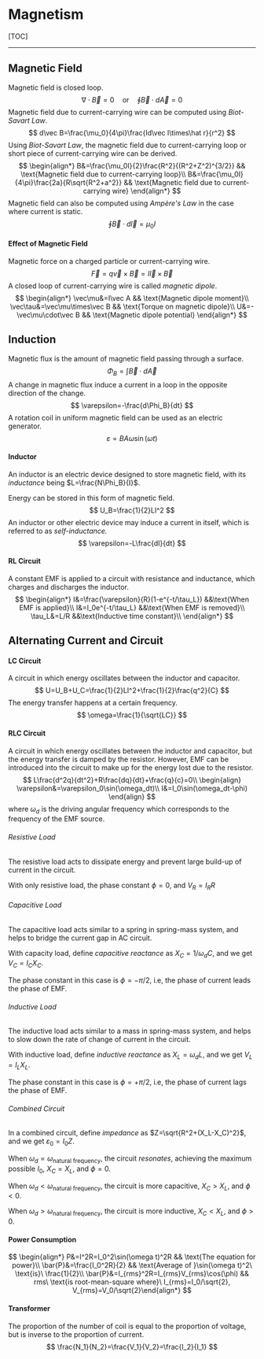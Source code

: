 # Magnetism

[TOC]

------

## Magnetic Field

Magnetic field is closed loop.
$$
\nabla\cdot\vec B =0\quad\text{or}\quad\oint\vec B\cdot d\vec A=0
$$
Magnetic field due to current-carrying wire can be computed using *Biot-Savart Law*.
$$
d\vec B=\frac{\mu_0}{4\pi}\frac{Id\vec l\times\hat r}{r^2}
$$
Using *Biot-Savart Law*, the magnetic field due to current-carrying loop or short piece of current-carrying wire can be derived.
$$
\begin{align*}
    B&=\frac{\mu_0I}{2}\frac{R^2}{(R^2+Z^2)^{3/2}}		&& \text{Magnetic field due to current-carrying loop}\\
    B&=\frac{\mu_0I}{4\pi}\frac{2a}{R\sqrt{R^2+a^2}}		&& \text{Magnetic field due to current-carrying wire}
\end{align*}
$$
Magnetic field can also be computed using *Ampère's Law* in the case where current is static.
$$
\oint\vec B\cdot d\vec l=\mu_0I
$$

#### Effect of Magnetic Field

Magnetic force on a charged particle or current-carrying wire.
$$
\vec F=q\vec v\times\vec B=I\vec l\times\vec B
$$
A closed loop of current-carrying wire is called *magnetic dipole*.
$$
\begin{align*}
    \vec\mu&=I\vec A					&& \text{Magnetic dipole moment}\\
    \vec\tau&=\vec\mu\times\vec B		&& \text{Torque on magnetic dipole}\\
    U&=-\vec\mu\cdot\vec B				&& \text{Magnetic dipole potential}
\end{align*}
$$

## Induction

Magnetic flux is the amount of magnetic field passing through a surface.
$$
\Phi_B=\int\vec B\cdot d\vec A
$$
A change in magnetic flux induce a current in a loop in the opposite direction of the change.
$$
\varepsilon=-\frac{d\Phi_B}{dt}
$$
A rotation coil in uniform magnetic field can be used as an electric generator.
$$
\varepsilon=BA\omega\sin(\omega t)
$$

#### Inductor

An inductor is an electric device designed to store magnetic field, with its *inductance* being $L=\frac{N\Phi_B}{I}$.

Energy can be stored in this form of magnetic field.
$$
U_B=\frac{1}{2}LI^2
$$
An inductor or other electric device may induce a current in itself, which is referred to as *self-inductance.*
$$
\varepsilon=-L\frac{dI}{dt}
$$

#### RL Circuit

A constant EMF is applied to a circuit with resistance and inductance, which charges and discharges the inductor.
$$
\begin{align*}
	I&=\frac{\varepsilon}{R}(1-e^{-t/\tau_L})		&&\text{When EMF is applied}\\
	I&=I_0e^{-t/\tau_L}								&&\text{When EMF is removed}\\
	\tau_L&=L/R										&&\text{Inductive time constant}\\
\end{align*}
$$

## Alternating Current and Circuit

#### LC Circuit

A circuit in which energy oscillates between the inductor and capacitor.
$$
U=U_B+U_C=\frac{1}{2}LI^2+\frac{1}{2}\frac{q^2}{C}
$$
The energy transfer happens at a certain frequency.
$$
\omega=\frac{1}{\sqrt{LC}}
$$

#### RLC Circuit

A circuit in which energy oscillates between the inductor and capacitor, but the energy transfer is damped by the resistor. However, EMF can be introduced into the circuit to make up for the energy lost due to the resistor.
$$
L\frac{d^2q}{dt^2}+R\frac{dq}{dt}+\frac{q}{c}=0\\
\begin{align}
\varepsilon&=\varepsilon_0\sin(\omega_dt)\\
I&=I_0\sin(\omega_dt-\phi)
\end{align}
$$
where $\omega_d$ is the driving angular frequency which corresponds to the frequency of the EMF source.

###### Resistive Load

The resistive load acts to dissipate energy and prevent large build-up of current in the circuit.

With only resistive load, the phase constant $\phi=0$, and $V_R=I_RR$

###### Capacitive Load

The capacitive load acts similar to a spring in spring-mass system, and helps to bridge the current gap in AC circuit.

With capacity load, define *capacitive reactance* as $X_C=1/\omega_dC$, and we get $V_C=I_CX_C$.

The phase constant in this case is $\phi=-\pi/2$, i.e, the phase of current leads the phase of EMF.

###### Inductive Load

The inductive load acts similar to a mass in spring-mass system, and helps to slow down the rate of change of current in the circuit.

With inductive load, define *inductive reactance* as $X_L=\omega_dL$, and we get $V_L=I_LX_L$.

The phase constant in this case is $\phi=+\pi/2$, i.e, the phase of current lags the phase of EMF.

###### Combined Circuit

In a combined circuit, define *impedance* as $Z=\sqrt{R^2+(X_L-X_C)^2}$, and we get $\varepsilon_0=I_0Z$.

When $\omega_d=\omega_\text{natural frequency}$, the circuit *resonates*, achieving the maximum possible $I_0$, $X_C=X_L$, and $\phi=0$.

When $\omega_d<\omega_\text{natural frequency}$, the circuit is more capacitive, $X_C>X_L$, and $\phi<0$.

When $\omega_d>\omega_\text{natural frequency}$, the circuit is more inductive, $X_C<X_L$, and $\phi>0$.

#### Power Consumption

$$
\begin{align*}    P&=I^2R=I_0^2\sin(\omega t)^2R	&& \text{The equation for power}\\    \bar{P}&=\frac{I_0^2R}{2}		&& \text{Average of }\sin(\omega t)^2\ \text{is}\ \frac{1}{2}\\    \bar{P}&=I_{rms}^2R=I_{rms}V_{rms}\cos(\phi)			&& rms\ \text{is root-mean-square where}\ I_{rms}=I_0/\sqrt{2}, V_{rms}=V_0/\sqrt{2}\end{align*}
$$

#### Transformer

The proportion of the number of coil is equal to the proportion of voltage, but is inverse to the proportion of current.
$$
\frac{N_1}{N_2}=\frac{V_1}{V_2}=\frac{I_2}{I_1}
$$
